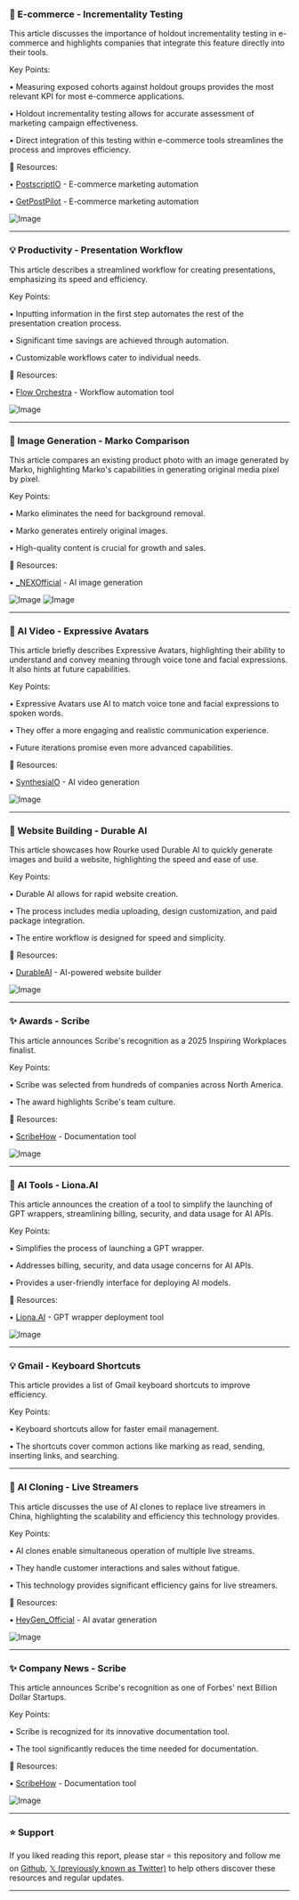 ### 🚀 E-commerce - Incrementality Testing

This article discusses the importance of holdout incrementality testing in e-commerce and highlights companies that integrate this feature directly into their tools.

Key Points:

• Measuring exposed cohorts against holdout groups provides the most relevant KPI for most e-commerce applications.


• Holdout incrementality testing allows for accurate assessment of marketing campaign effectiveness.


•  Direct integration of this testing within e-commerce tools streamlines the process and improves efficiency.


🔗 Resources:

• [PostscriptIO](https://x.com/PostscriptIO) - E-commerce marketing automation

• [GetPostPilot](https://x.com/getpostpilot) - E-commerce marketing automation

![Image](https://pbs.twimg.com/media/Gm6wbdqbYAEBl_B?format=jpg&name=small)


---

### 💡 Productivity - Presentation Workflow

This article describes a streamlined workflow for creating presentations, emphasizing its speed and efficiency.

Key Points:

• Inputting information in the first step automates the rest of the presentation creation process.


•  Significant time savings are achieved through automation.


• Customizable workflows cater to individual needs.



🔗 Resources:

• [Flow Orchestra](https://x.com/floworchestra) - Workflow automation tool

![Image](https://pbs.twimg.com/media/Gm5EVlDWAAAwx-_?format=jpg&name=small)


---

### 🤖 Image Generation - Marko Comparison

This article compares an existing product photo with an image generated by Marko, highlighting Marko's capabilities in generating original media pixel by pixel.

Key Points:

• Marko eliminates the need for background removal.


•  Marko generates entirely original images.


• High-quality content is crucial for growth and sales.



🔗 Resources:

• [_NEXOfficial](https://x.com/_NEXOfficial) -  AI image generation

![Image](https://pbs.twimg.com/media/Gm3NPlYbgAAeaLG?format=jpg&name=small)
![Image](https://pbs.twimg.com/media/Gm3NS_Ka0AAPU64?format=jpg&name=small)


---

### 🤖 AI Video - Expressive Avatars

This article briefly describes Expressive Avatars, highlighting their ability to understand and convey meaning through voice tone and facial expressions.  It also hints at future capabilities.

Key Points:

• Expressive Avatars use AI to match voice tone and facial expressions to spoken words.


•  They offer a more engaging and realistic communication experience.


• Future iterations promise even more advanced capabilities.



🔗 Resources:

• [SynthesiaIO](https://x.com/synthesiaIO) - AI video generation

![Image](https://pbs.twimg.com/ext_tw_video_thumb/1904529980790333440/pu/img/E3I5MDTwpvtyHM__.jpg)


---

### 🚀 Website Building - Durable AI

This article showcases how Rourke used Durable AI to quickly generate images and build a website, highlighting the speed and ease of use.

Key Points:

• Durable AI allows for rapid website creation.


•  The process includes media uploading, design customization, and paid package integration.


•  The entire workflow is designed for speed and simplicity.



🔗 Resources:

• [DurableAI](https://x.com/DurableAI) - AI-powered website builder

![Image](https://pbs.twimg.com/ext_tw_video_thumb/1904256765216350208/pu/img/yZJVvjSrq-lTME1G.jpg)


---

### ✨ Awards - Scribe

This article announces Scribe's recognition as a 2025 Inspiring Workplaces finalist.

Key Points:

• Scribe was selected from hundreds of companies across North America.


• The award highlights Scribe's team culture.



🔗 Resources:

• [ScribeHow](https://x.com/ScribeHow) - Documentation tool

![Image](https://pbs.twimg.com/media/Gm1F_FhWEAAHd2p?format=jpg&name=small)


---

### 🚀 AI Tools - Liona.AI

This article announces the creation of a tool to simplify the launching of GPT wrappers, streamlining billing, security, and data usage for AI APIs.

Key Points:

• Simplifies the process of launching a GPT wrapper.


•  Addresses billing, security, and data usage concerns for AI APIs.


•  Provides a user-friendly interface for deploying AI models.


🔗 Resources:

• [Liona.AI](http://Liona.AI) -  GPT wrapper deployment tool

![Image](https://pbs.twimg.com/media/Gm1FyrQaUAAB_g9?format=jpg&name=small)


---

### 💡 Gmail - Keyboard Shortcuts

This article provides a list of Gmail keyboard shortcuts to improve efficiency.

Key Points:

•  Keyboard shortcuts allow for faster email management.


•  The shortcuts cover common actions like marking as read, sending, inserting links, and searching.



---

### 🤖 AI Cloning - Live Streamers

This article discusses the use of AI clones to replace live streamers in China, highlighting the scalability and efficiency this technology provides.

Key Points:

• AI clones enable simultaneous operation of multiple live streams.


•  They handle customer interactions and sales without fatigue.


• This technology provides significant efficiency gains for live streamers.



🔗 Resources:

• [HeyGen_Official](https://x.com/HeyGen_Official) - AI avatar generation

![Image](https://pbs.twimg.com/media/Gmp_KIhbUAAhJbj?format=jpg&name=small)


---

### ✨ Company News - Scribe

This article announces Scribe's recognition as one of Forbes' next Billion Dollar Startups.

Key Points:

• Scribe is recognized for its innovative documentation tool.


•  The tool significantly reduces the time needed for documentation.



🔗 Resources:

• [ScribeHow](https://x.com/ScribeHow) - Documentation tool

![Image](https://pbs.twimg.com/media/GmgPW5_aEAUlxao?format=jpg&name=small)


---

### ⭐️ Support

If you liked reading this report, please star ⭐️ this repository and follow me on [Github](https://github.com/Drix10), [𝕏 (previously known as Twitter)](https://x.com/DRIX_10_) to help others discover these resources and regular updates.

---